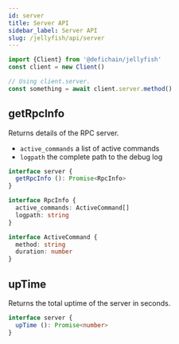 ```yaml
---
id: server
title: Server API
sidebar_label: Server API
slug: /jellyfish/api/server
---
```


```js
import {Client} from '@defichain/jellyfish'
const client = new Client()

// Using client.server.
const something = await client.server.method()
```

## getRpcInfo

Returns details of the RPC server.
- `active_commands` a list of active commands
- `logpath` the complete path to the debug log

```ts title="client.server.getRpcInfo()"
interface server {
  getRpcInfo (): Promise<RpcInfo>
}

interface RpcInfo {
  active_commands: ActiveCommand[]
  logpath: string
}

interface ActiveCommand {
  method: string
  duration: number
}
```

## upTime

Returns the total uptime of the server in seconds.

```ts title="client.server.upTime()"
interface server {
  upTime (): Promise<number>
}
```
